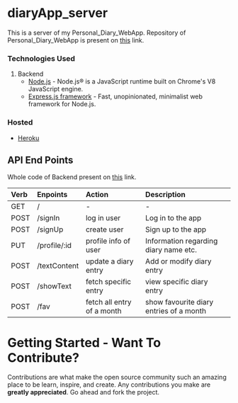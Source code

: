 # diaryApp_server

This is a server of my Personal_Diary_WebApp.
Repository of Personal_Diary_WebApp is present on [this](https://github.com/prashant280920/Personal_Diary_WebApp) link.

### Technologies Used
1. Backend
    * [Node.js](https://nodejs.org/en/) - Node.js® is a JavaScript runtime built on Chrome's V8 JavaScript engine.
    * [Express.js framework](https://expressjs.com/) - Fast, unopinionated, minimalist web framework for Node.js.

### Hosted 
* [Heroku](https://www.heroku.com/)

## API End Points
Whole code of Backend present on [this](https://github.com/prashant280920/diaryApp_server) link.

|Verb   |Enpoints                 | Action                         | Description                                |
|:------|:------------------------|:-------------------------------|:-------------------------------------------|
|GET    |/                        | -                              |-                                           |
|POST   |/signIn                  |log in user                     |Log in to the app                           |
|POST   |/signUp                  |create user                     |Sign up to the app                          |
|PUT    |/profile/:id             |profile info of user            |Information regarding diary name etc.       |
|POST   |/textContent             |update a diary entry            |Add or modify diary entry                   |
|POST   |/showText                |fetch specific entry            |view specific diary entry                   |
|POST   |/fav                     |fetch all entry of a month      |show favourite diary entries of a month     |

# Getting Started - Want To Contribute?
Contributions are what make the open source community such an amazing place to be learn, inspire, and create. Any contributions you make are **greatly appreciated**. Go ahead and fork the project.

